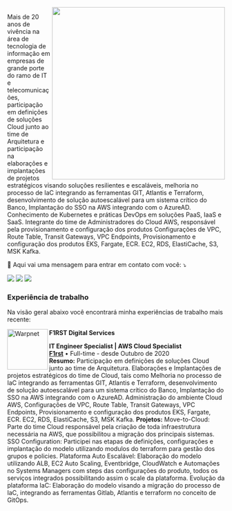 <img src="https://raw.githubusercontent.com/MicaelliMedeiros/micaellimedeiros/master/image/computer-illustration.png" min-width="400px" max-width="400px" width="400px" align="right">

<p align="left"> 
      Mais de 20 anos de vivência na área de tecnologia de informação em empresas de grande porte do ramo de IT e telecomunicações, participação em definições de soluções Cloud junto ao time de Arquitetura e participação na elaborações e implantações de projetos estratégicos visando soluções resilientes e escaláveis, melhoria no processo de IaC integrando as ferramentas GIT, Atlantis e Terraform, desenvolvimento de solução autoescalável para um sistema crítico do Banco, Implantação do SSO na AWS integrando com o AzureAD. Conhecimento de Kubernetes e práticas DevOps em soluções PaaS, IaaS e SaaS. Integrante do time de Administradores do Cloud AWS, responsável pela provisionamento e configuração dos produtos Configurações de VPC, Route Table, Transit Gateways, VPC Endpoints, Provisionamento e configuração dos produtos EKS, Fargate, ECR. EC2, RDS, ElastiCache, S3, MSK Kafka.
</p>


<p align="left">
  💌 Aqui vai uma mensagem para entrar em contato com você: ⤵️
</p>

<p align="left">
  <a href="mailto:diegoagustobrabo@gmail.com" alt="Gmail">
  <img src="https://img.shields.io/badge/-Gmail-FF0000?style=flat-square&labelColor=FF0000&logo=gmail&logoColor=white&link=mailto:diegoagustobrabo@gmail.com" /></a>

  <a href="https://www.linkedin.com/in/diego-brabo-58230616" alt="LinkedIn">
  <img src="https://img.shields.io/badge/-Linkedin-0e76a8?style=flat-square&logo=Linkedin&logoColor=white&link=https://www.linkedin.com/in/diego-brabo-58230616" /></a>

  <a href="https://whas.me/olxKATAKK7" alt="WhatsApp">
  <img src="https://img.shields.io/badge/-WhatsApp-25d366?style=flat-square&labelColor=25d366&logo=whatsapp&logoColor=white&link=API-DO-SEU-WHATSAPP"/></a>

</p>


### Experiência de trabalho

Na visão geral abaixo você encontrará minha experiências de trabalho mais recente:

<img align="left" height="94px" width="94px" alt="Warpnet" src="https://media.licdn.com/dms/image/D4D0BAQG3PEnixOt3Ig/company-logo_100_100/0/1687986446542?e=1701907200&v=beta&t=nxLtlTBJHAWVdLsldnT7o8ZG2oB6vhpjqxZMe-5fOg4"/> **F1RST Digital Services**

**IT Engineer Specialist | AWS Cloud Specialist** \
[**F1rst**](https://www.f1rst.com.br/first/) • Full-time - desde Outubro de 2020 \
**Resumo:** Participação em definições de soluções Cloud junto ao time de Arquitetura.
Elaborações e Implantações de projetos estratégicos do time de Cloud, tais como Melhoria no processo de IaC integrando as ferramentas GIT, Atlantis e Terraform, desenvolvimento de solução autoescalável para um sistema crítico do Banco, Implantação do SSO na AWS integrando com o AzureAD.
Administração do ambiente Cloud AWS, Configurações de VPC, Route Table, Transit Gateways, VPC Endpoints, Provisionamento e configuração dos produtos EKS, Fargate, ECR. EC2, RDS, ElastiCache, S3, MSK Kafka.
**Projetos:**
Move-to-Cloud: Parte do time Cloud responsável pela criação de toda infraestrutura necessária na AWS, que possibilitou a migração dos principais sistemas.
SSO Configuration: Participei nas etapas de definições, configurações e implantação do modelo utilizando modulos do terraform para gestão dos grupos e policies.
Plataforma Auto Escalável: Elaboração do modelo utilizando ALB, EC2 Auto Scaling, Eventbridge, CloudWatch e Automações no Systems Managers com steps das configurações do produto, todos os serviços integrados possibilitando assim o scale da plataforma.
Evolução da plataforma IaC: Elaboração do modelo visando a migração do processo de IaC, integrando as ferramentas Gitlab, Atlantis e terraform no conceito de GitOps.


<br/>


